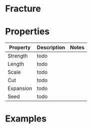 # Fracture


# Properties


| Property | Description | Notes | 
| -------- | ----------- | ----- |
| Strength | todo | |
| Length | todo | |
| Scale | todo | |
| Cut | todo | |
| Expansion | todo | |
| Seed | todo | |




# Examples
